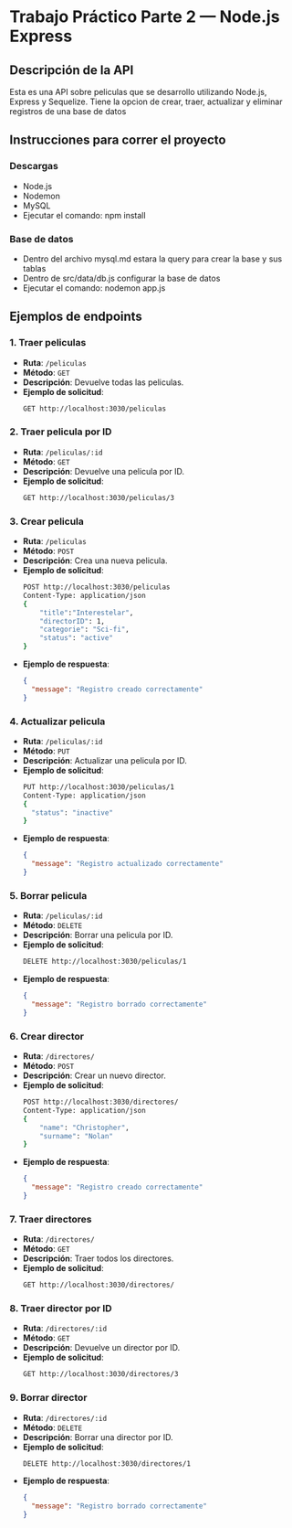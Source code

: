 

# Trabajo Práctico Parte 2 — Node.js Express
## Descripción de la API
Esta es una API sobre peliculas que se desarrollo utilizando Node.js, Express y Sequelize.
Tiene la opcion de crear, traer, actualizar y eliminar registros de una base de datos

## Instrucciones para correr el proyecto
### Descargas
- Node.js
- Nodemon
- MySQL
- Ejecutar el comando: npm install

### Base de datos
- Dentro del archivo mysql.md estara la query para crear la base y sus tablas
- Dentro de src/data/db.js configurar la base de datos
- Ejecutar el comando: nodemon app.js

## Ejemplos de endpoints
### 1. Traer peliculas
- **Ruta**: `/peliculas`
- **Método**: `GET`
- **Descripción**: Devuelve todas las peliculas.
- **Ejemplo de solicitud**:
    ```bash
    GET http://localhost:3030/peliculas
    ```

### 2. Traer pelicula por ID
- **Ruta**: `/peliculas/:id`
- **Método**: `GET`
- **Descripción**: Devuelve una pelicula por ID.
- **Ejemplo de solicitud**:
    ```bash
    GET http://localhost:3030/peliculas/3
    ```

### 3. Crear pelicula
- **Ruta**: `/peliculas`
- **Método**: `POST`
- **Descripción**: Crea una nueva pelicula.
- **Ejemplo de solicitud**:
    ```bash
    POST http://localhost:3030/peliculas
    Content-Type: application/json
    {
        "title":"Interestelar",
        "directorID": 1,
        "categorie": "Sci-fi",
        "status": "active"
    }
    ```
- **Ejemplo de respuesta**:
    ```json
    {
      "message": "Registro creado correctamente"
    }
    ```
### 4. Actualizar pelicula
- **Ruta**: `/peliculas/:id`
- **Método**: `PUT`
- **Descripción**: Actualizar una pelicula por ID.
- **Ejemplo de solicitud**:
    ```bash
    PUT http://localhost:3030/peliculas/1
    Content-Type: application/json
    {
      "status": "inactive"
    }
    ```
- **Ejemplo de respuesta**:
    ```json
    {
      "message": "Registro actualizado correctamente"
    }
    ```
### 5. Borrar pelicula
- **Ruta**: `/peliculas/:id`
- **Método**: `DELETE`
- **Descripción**: Borrar una pelicula por ID.
- **Ejemplo de solicitud**:
    ```bash
    DELETE http://localhost:3030/peliculas/1
- **Ejemplo de respuesta**:
    ```json
    {
      "message": "Registro borrado correctamente"
    }
    ```
### 6. Crear director
- **Ruta**: `/directores/`
- **Método**: `POST`
- **Descripción**: Crear un nuevo director.
- **Ejemplo de solicitud**:
    ```bash
    POST http://localhost:3030/directores/
    Content-Type: application/json
    {
        "name": "Christopher",
        "surname": "Nolan"
    }
    ```
- **Ejemplo de respuesta**:
    ```json
    {
      "message": "Registro creado correctamente"
    }
    ```
### 7. Traer directores
- **Ruta**: `/directores/`
- **Método**: `GET`
- **Descripción**: Traer todos los directores.
- **Ejemplo de solicitud**:
    ```bash
    GET http://localhost:3030/directores/
    ```
### 8. Traer director por ID
- **Ruta**: `/directores/:id`
- **Método**: `GET`
- **Descripción**: Devuelve un director por ID.
- **Ejemplo de solicitud**:
    ```bash
    GET http://localhost:3030/directores/3
    ```
### 9. Borrar director
- **Ruta**: `/directores/:id`
- **Método**: `DELETE`
- **Descripción**: Borrar una director por ID.
- **Ejemplo de solicitud**:
    ```bash
    DELETE http://localhost:3030/directores/1
- **Ejemplo de respuesta**:
    ```json
    {
      "message": "Registro borrado correctamente"
    }
    ```
